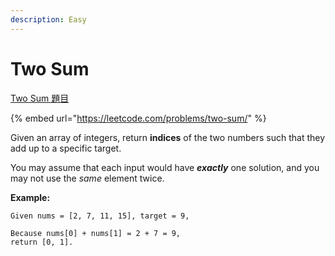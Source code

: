 ```yaml
---
description: Easy
---
```


# Two Sum

[Two Sum 題目](https://leetcode.com/problems/two-sum/)

{% embed url="https://leetcode.com/problems/two-sum/" %}

Given an array of integers, return **indices** of the two numbers such that they add up to a specific target.

You may assume that each input would have _**exactly**_ one solution, and you may not use the _same_ element twice.

**Example:**

```text
Given nums = [2, 7, 11, 15], target = 9,

Because nums[0] + nums[1] = 2 + 7 = 9,
return [0, 1].
```

